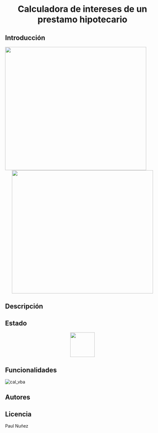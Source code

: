 # <h1 align="center"> Calculadora de intereses de un prestamo hipotecario </h1>

## Introducción

<img align="left" width="460" height="400" src="https://github.com/Paul243654/Calculadora_hipotecaria_VBA/assets/112754073/84432f7f-c0fc-4ae0-a231-de8ac25e8ccc"> 
<p align="center">
  <img width="460" height="400" src="https://github.com/Paul243654/Calculadora_hipotecaria_VBA/assets/112754073/b23b5337-0f70-4472-920d-e022ed8e9904">   
</p>

## Descripción

## Estado

<p align="center">
  <img width="80" height="80" src="https://github.com/Paul243654/Calculadora_hipotecaria_VBA/assets/112754073/d3bdd0a9-4f4e-4ede-a879-7eb2db3009f9">   
</p>

## Funcionalidades

![cal_vba](https://github.com/Paul243654/Calculadora_hipotecaria_VBA/assets/112754073/fe983d9f-6db3-4f4d-937d-2c1e497e1290)


## Autores

## Licencia

Paul Nuñez

